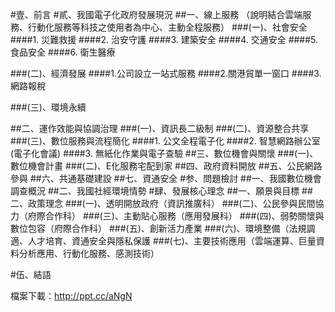 #壹、前言
#貳、我國電子化政府發展現況
##一、線上服務
（說明結合雲端服務、行動化服務等科技之使用者為中心、主動全程服務）
###(一)、社會安全
####1. 災難救援
####2. 治安守護
####3. 建築安全
####4. 交通安全
####5. 食品安全
####6. 衛生醫療

###(二)、經濟發展
####1.公司設立一站式服務
####2.關港貿單一窗口
####3.網路報稅

###(三)、環境永續

##二、運作效能與協調治理
###(一)、資訊長二級制
###(二)、資源整合共享
###(三)、數位服務與流程簡化
####1. 公文全程電子化
####2. 智慧網路辦公室(電子化會議)
####3. 無紙化作業與電子查驗
##三、數位機會與關懷
###(一)、數位機會計畫
###(二)、E化服務宅配到家
##四、政府資料開放
##五、公民網路參與
##六、共通基礎建設
##七、資通安全
#参、問題檢討
##一、我國數位機會調查概況
##二、我國社經環境情勢
#肆、發展核心理念
##一、願景與目標
##二、政策理念
###(一)、透明開放政府（資訊推廣科）
###(二)、公民參與民間協力（府際合作科）
###(三)、主動貼心服務（應用發展科）
###(四)、弱勢關懷與數位包容（府際合作科）
###(五)、創新活力產業
###(六)、環境整備（法規調適、人才培育、資通安全與隱私保護
###(七)、主要技術應用（雲端運算、巨量資料分析應用、行動化服務、感測技術）

#伍、結語



檔案下載：http://ppt.cc/aNgN
